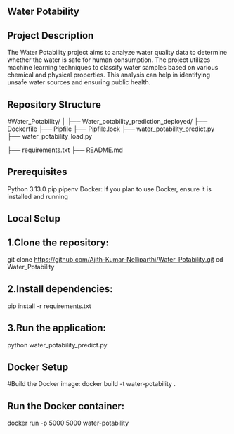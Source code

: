 ## Water Potability

## Project Description
The Water Potability project aims to analyze water quality data to determine whether the water is safe for human consumption. The project utilizes machine learning techniques to classify water samples based on various chemical and physical properties. This analysis can help in identifying unsafe water sources and ensuring public health.

## Repository Structure 
#Water_Potability/
│
├── Water_potability_prediction_deployed/
   ├── Dockerfile
   ├── Pipfile
   ├── Pipfile.lock
   ├── water_potability_predict.py
   ├── water_potability_load.py

├── requirements.txt
├── README.md

## Prerequisites
Python 3.13.0
pip
pipenv
Docker: If you plan to use Docker, ensure it is installed and running

## Local Setup
## 1.Clone the repository:
git clone https://github.com/Ajith-Kumar-Nelliparthi/Water_Potability.git
cd Water_Potability
## 2.Install dependencies:
pip install -r requirements.txt
## 3.Run the application:
python water_potability_predict.py

## Docker Setup
#Build the Docker image:
docker build -t water-potability .

## Run the Docker container:
docker run -p 5000:5000 water-potability

